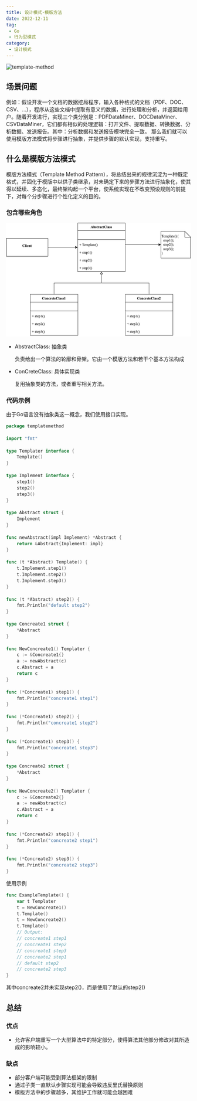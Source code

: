 ```yaml
---
title: 设计模式-模版方法
date: 2022-12-11
tag:
 - Go
 - 行为型模式
category:
 - 设计模式
---
```


![template-method](https://refactoringguru.cn/images/patterns/content/template-method/template-method-2x.png)

<!-- more -->

## 场景问题

例如：假设开发一个文档的数据挖局程序，输入各种格式的文档（PDF、DOC、CSV、...），程序从这些文档中提取有意义的数据，进行处理和分析，并返回给用户。随着开发进行，实现三个类分别是：PDFDataMiner、DOCDataMiner、CSVDataMiner，它们都有相似的处理逻辑：打开文件、提取数据、转换数据、分析数据、发送报告。其中：分析数据和发送报告模块完全一致。
那么我们就可以使用模版方法模式将步骤进行抽象，并提供步骤的默认实现，支持重写。

## 什么是模版方法模式

模版方法模式（Template Method Pattern），将总结出来的规律沉淀为一种既定格式，并固化于模版中以供子类继承，对未确定下来的步骤方法进行抽象化，使其得以延续、多态化，最终架构起一个平台，使系统实现在不改变预设规则的前提下，对每个分步骤进行个性化定义的目的。

### 包含哪些角色

![template-method](../images/template-method.png)

- AbstractClass: 抽象类
  
  负责给出一个算法的轮廓和骨架。它由一个模版方法和若干个基本方法构成

- ConCreteClass: 具体实现类
  
  复用抽象类的方法，或者重写相关方法。

### 代码示例

由于Go语言没有抽象类这一概念，我们使用接口实现。

```go
package templatemethod

import "fmt"

type Templater interface {
	Template()
}

type Implement interface {
	step1()
	step2()
	step3()
}

type Abstract struct {
	Implement
}

func newAbstract(impl Implement) *Abstract {
	return &Abstract{Implement: impl}
}

func (t *Abstract) Template() {
	t.Implement.step1()
	t.Implement.step2()
	t.Implement.step3()
}

func (t *Abstract) step2() {
	fmt.Println("default step2")
}

type Concreate1 struct {
	*Abstract
}

func NewConcreate1() Templater {
	c := &Concreate1{}
	a := newAbstract(c)
	c.Abstract = a
	return c
}

func (*Concreate1) step1() {
	fmt.Println("concreate1 step1")
}

func (*Concreate1) step2() {
	fmt.Println("concreate1 step2")
}

func (*Concreate1) step3() {
	fmt.Println("concreate1 step3")
}

type Concreate2 struct {
	*Abstract
}

func NewConcreate2() Templater {
	c := &Concreate2{}
	a := newAbstract(c)
	c.Abstract = a
	return c
}

func (*Concreate2) step1() {
	fmt.Println("concreate2 step1")
}

func (*Concreate2) step3() {
	fmt.Println("concreate2 step3")
}
```

使用示例

```go
func ExampleTemplate() {
	var t Templater
	t = NewConcreate1()
	t.Template()
	t = NewConcreate2()
	t.Template()
	// Output:
	// concreate1 step1
	// concreate1 step2
	// concreate1 step3
	// concreate2 step1
	// default step2
	// concreate2 step3
}
```

其中concreate2并未实现step2()，而是使用了默认的step2()

## 总结

### 优点

- 允许客户端重写一个大型算法中的特定部分，使得算法其他部分修改对其所造成的影响较小。
  
### 缺点

- 部分客户端可能受到算法框架的限制
- 通过子类一直默认步骤实现可能会导致违反里氏替换原则
- 模版方法中的步骤越多，其维护工作就可能会越困难
